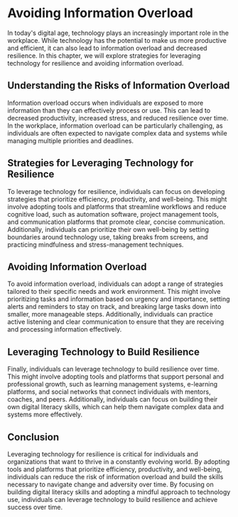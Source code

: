 Avoiding Information Overload
==============================================================================

In today's digital age, technology plays an increasingly important role in the workplace. While technology has the potential to make us more productive and efficient, it can also lead to information overload and decreased resilience. In this chapter, we will explore strategies for leveraging technology for resilience and avoiding information overload.

Understanding the Risks of Information Overload
-----------------------------------------------

Information overload occurs when individuals are exposed to more information than they can effectively process or use. This can lead to decreased productivity, increased stress, and reduced resilience over time. In the workplace, information overload can be particularly challenging, as individuals are often expected to navigate complex data and systems while managing multiple priorities and deadlines.

Strategies for Leveraging Technology for Resilience
---------------------------------------------------

To leverage technology for resilience, individuals can focus on developing strategies that prioritize efficiency, productivity, and well-being. This might involve adopting tools and platforms that streamline workflows and reduce cognitive load, such as automation software, project management tools, and communication platforms that promote clear, concise communication. Additionally, individuals can prioritize their own well-being by setting boundaries around technology use, taking breaks from screens, and practicing mindfulness and stress-management techniques.

Avoiding Information Overload
-----------------------------

To avoid information overload, individuals can adopt a range of strategies tailored to their specific needs and work environment. This might involve prioritizing tasks and information based on urgency and importance, setting alerts and reminders to stay on track, and breaking large tasks down into smaller, more manageable steps. Additionally, individuals can practice active listening and clear communication to ensure that they are receiving and processing information effectively.

Leveraging Technology to Build Resilience
-----------------------------------------

Finally, individuals can leverage technology to build resilience over time. This might involve adopting tools and platforms that support personal and professional growth, such as learning management systems, e-learning platforms, and social networks that connect individuals with mentors, coaches, and peers. Additionally, individuals can focus on building their own digital literacy skills, which can help them navigate complex data and systems more effectively.

Conclusion
----------

Leveraging technology for resilience is critical for individuals and organizations that want to thrive in a constantly evolving world. By adopting tools and platforms that prioritize efficiency, productivity, and well-being, individuals can reduce the risk of information overload and build the skills necessary to navigate change and adversity over time. By focusing on building digital literacy skills and adopting a mindful approach to technology use, individuals can leverage technology to build resilience and achieve success over time.
